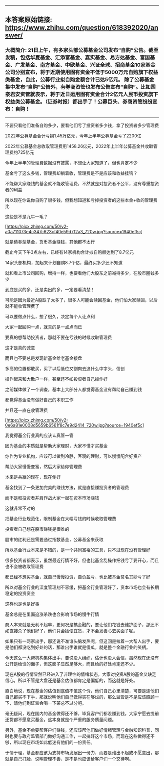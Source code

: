 ----------------------------------------
## 本答案原始链接: https://www.zhihu.com/question/618392020/answer/
### 大概简介: 21日上午，有多家头部公募基金公司发布“自购”公告。截至发稿，包括华夏基金、汇添富基金、嘉实基金、易方达基金、富国基金、广发基金、南方基金、中欧基金、兴证全球、招商基金10家基金公司分别宣布，将于近期使用固有资金不低于5000万元自购旗下权益类基金，自此，公募行业拟自购金额合计已达5亿元。 除了公募基金集中发布“自购”公告外，有券商资管也发布公告宣布“自购”。比如国泰君安资管就表示，将于近日运用固有资金合计2亿元人民币投资旗下权益类公募基金。（证券时报）都出手了！公募巨头、券商资管纷纷宣布：自购！
----------------------------------------
不要只看他们准备自购多少，要看他们亏了投资者多少钱，拿了投资者多少管理费

2022年公募基金合计亏损1.45万亿元，今年上半年公募基金亏了2200亿

2022年公募基金总收取管理费用1458.26亿元，2022年上半年公募基金共收取管理费约725亿元

今年上半年的管理费数据没有披露，不想让大家知道了，但也肯定不少

基金亏了这么多钱，管理费却躺着收，管理费是不是应该和收益挂钩？

不能帮大家赚钱的基金就不能收管理费，不然就是对投资者不公平，没有尊重投资者的利益

所以现在你说你自购了很多钱，但我想知道和亏掉投资者的这些本金+收的管理费比

这些是不是九牛一毛？

[https://picx.zhimg.com/50/v2-a0a711073e4c347c623cf40e59d7f2a3_720w.jpg?source=1940ef5c]

就是债券型基金，货币基金赚钱，其他都不太行




截止今天下午3点左右，已经有14家机构合计拟自购额达到了8.7亿元

14家头部机构，加起来计划自购8.7个亿，最终买多少还不知道

就和看上市公司回购，增持一样，也要看他们大股东之前减持多少，在股市圈钱多少

到底是买的多，还是卖出的多，一定要看清楚！




可能是因为最近A股跌了太多了，很多人可能会赎回基金，他们怕大家赎回，以后就不能收管理费了

可以要做点什么，想了很久，决定每个人让点利

大家一起回购一点，就真的是一点点而已

要真的想帮助投资者，那就不要在亏钱的时候收取管理费

这才是真的诚意

而且也不要总是发现新基金给老基金接盘

多高的位置都敢买，买了以后低位又割肉去追什么中字头，信创

操作起来和大散户一样，甚至还不如投资者自己操作好




之前媒体做了一个调查，基本上大部分人都觉得基金没有帮助自己赚到钱

都觉得基金没有做好自己的本职工作

并且还一直在收管理费

[https://picx.zhimg.com/50/v2-0e6a81e0008d5659b6561f8c7e9d2414_720w.jpg?source=1940ef5c]

我觉得基金行业真的应该认真管一管

因为基金的本质就是帮助大家理财，大家不懂才买基金

你作为专业机构，应该可以做到冷静，客观的理财，可以慢慢配合好资产

帮助大家慢慢变富，然后大家给你管理费

本来是共赢的现在，现在倒好

基金找到了一条更加完美的赚钱方法，就是直接赚投资者的管理费

而不是和投资者并肩作战大家一起在资本市场赚钱

这就非常不对的

把基金行业规范化，限制基金在大幅亏钱的时候收取管理费

投资者自己想在股市赚钱是很难的

股市的红利还是需要通过指数基金，公募基金来获取

所以基金行业本来是不错的，是一个共同富裕的工具，只不过现在没有管理好




很多投资者都表示，虽然最近行情不好，但也比基金乱操作把钱亏了要开心，而且也不会被收取管理费

都已经不想买基金，就自己慢慢投资，自负盈亏，也比被基金莫名其妙亏了好

所以对基金行业的深度管理刻不容缓，把基金行业管理好了，资本市场也会有长期稳定的投资资金

这样也是也是好事

基金总是在里面追涨杀跌也会影响市场的慢牛行情

商人本来就是无利不起早，更何况是搞金融的，要让他们花钱去维护面子，那还不如直接杀了他们好了，他们只会捡便宜货，才不会发善心去买面子呢。

如果只有一两家出手，那还说不准谁头脑发热呢，但这回是拉着一大帮人出手，要是他们都没吃到好处的话，那谁出手谁就是傻瓜，就是整个金融行业的笑柄。

今天这么一大帮机构集体出手，要说没人组织，估计也没人会信，虽然现在还没有公开是给谁的面子，但这面子显然足够大，而且给的好处肯定还不少。

现在A股的行情显然已经进入了非理性的情绪状态，大家对投资A股的基金又缺乏信心，所以不管是大盘还是基金估值都肯定是偏低的，而这就是好处。

直白地说，现在基金的估值到底值不值这个价，他们自己心里清楚，可要是连他们自己都买不下手，那就说明他们自己做得实在够烂的，那么监管是不是应该照顾一下，请他们到证监会喝一下茶总不过分吧。

毫无疑问，现在国内的基金做得还不够，毕竟客户们都没赚到钱，大家宁愿去提前还贷都不愿意买基金，这本身就是个严重的服务质量问题。

另外，基金不单要帮客户们赚钱，还应该帮他们做好情绪管理与金融知识科普，同时也要与政府监管部门做好沟通工作，一起搞好这个市场，而现在这些做得还不够，所以现在市场如此低迷有他们的一份责任。

于情于理，基金都应该为支持市场发展出一份力，而要是谁出不起或不愿意出，那就是自己打脸，说明管理不善，是不是也应该给客户们一个交待啊。